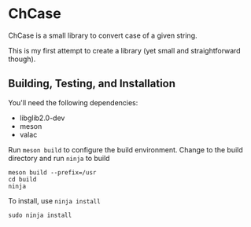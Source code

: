 # ChCase
ChCase is a small library to convert case of a given string.

This is my first attempt to create a library (yet small and straightforward though).

## Building, Testing, and Installation
You'll need the following dependencies:

* libglib2.0-dev
* meson
* valac

Run `meson build` to configure the build environment. Change to the build directory and run `ninja` to build

    meson build --prefix=/usr
    cd build
    ninja

To install, use `ninja install`

    sudo ninja install
